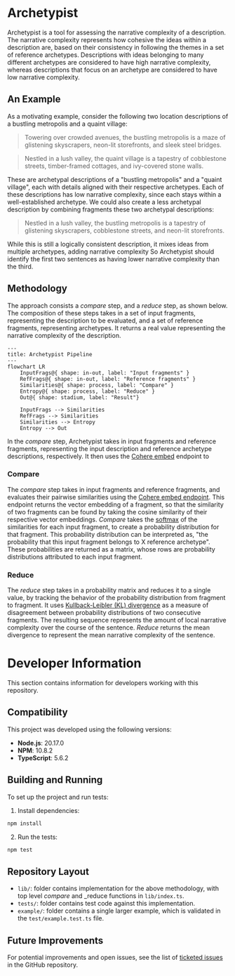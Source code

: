 # Archetypist
Archetypist is a tool for assessing the narrative complexity of a description.
The narrative complexity represents how cohesive the ideas within a description are, based on their consistency in following the themes in a set of reference archetypes.
Descriptions with ideas belonging to many different archetypes are considered to have high narrative complexity, whereas descriptions that focus on an archetype are considered to have low narrative complexity.

## An Example
As a motivating example, consider the following two location descriptions of a bustling metropolis and a quaint village:

> Towering over crowded avenues, the bustling metropolis is a maze of glistening skyscrapers, neon-lit storefronts, and sleek steel bridges.

> Nestled in a lush valley, the quaint village is a tapestry of cobblestone streets, timber-framed cottages, and ivy-covered stone walls.

These are archetypal descriptions of a "bustling metropolis" and a "quaint village", each with details aligned with their respective archetypes.
Each of these descriptions has low narrative complexity, since each stays within a well-established archetype.
We could also create a less archetypal description by combining fragments these two archetypal descriptions:

> Nestled in a lush valley, the bustling metropolis is a tapestry of glistening skyscrapers, cobblestone streets, and neon-lit storefronts.

While this is still a logically consistent description, it mixes ideas from multiple archetypes, adding narrative complexity
So Archetypist should identify the first two sentences as having lower narrative complexity than the third.

## Methodology
The approach consists a _compare_ step, and a _reduce_ step, as shown below.
The composition of these steps takes in a set of input fragments, representing the description to be evaluated, and a set of reference fragments, representing archetypes.
It returns a real value representing the narrative complexity of the description.

```mermaid
---
title: Archetypist Pipeline
---
flowchart LR
    InputFrags@{ shape: in-out, label: "Input fragments" }
    RefFrags@{ shape: in-out, label: "Reference fragments" }
    Similarities@{ shape: process, label: "Compare" }
    Entropy@{ shape: process, label: "Reduce" }
    Out@{ shape: stadium, label: "Result"}

    InputFrags --> Similarities
    RefFrags --> Similarities
    Similarities --> Entropy
    Entropy --> Out
```

In the _compare_ step, Archetypist takes in input fragments and reference fragments, representing the input description and reference archetype descriptions, respectively.
It then uses the [Cohere embed](https://cohere.com/embed) endpoint to 

### Compare
The _compare_ step takes in input fragments and reference fragments, and evaluates their pairwise similarities using the [Cohere embed endpoint](https://cohere.com/embed).
This endpoint returns the vector embedding of a fragment, so that the similarity of two fragments can be found by taking the cosine similarity of their respective vector embeddings.
_Compare_ takes the [softmax](https://en.wikipedia.org/wiki/Softmax_function) of the similarities for each input fragment, to create a probability distribution for that fragment.
This probability distribution can be interpreted as, "the probability that this input fragment belongs to X reference archetype".
These probabilities are returned as a matrix, whose rows are probability distributions attributed to each input fragment.

### Reduce
The _reduce_ step takes in a probability matrix and reduces it to a single value, by tracking the behavior of the probability distribution from fragment to fragment.
It uses [Kullback-Leibler (KL) divergence](https://en.wikipedia.org/wiki/Kullback%E2%80%93Leibler_divergence) as a measure of disagreement between probability distributions of two consecutive fragments.
The resulting sequence represents the amount of local narrative complexity over the course of the sentence.
_Reduce_ returns the mean divergence to represent the mean narrative complexity of the sentence.

# Developer Information

This section contains information for developers working with this repository.

## Compatibility

This project was developed using the following versions:

- **Node.js**: 20.17.0
- **NPM**: 10.8.2
- **TypeScript**: 5.6.2

## Building and Running

To set up the project and run tests:
1. Install dependencies:
```sh
npm install
```
2. Run the tests:
```sh
npm test
```

## Repository Layout

- `lib/`: folder contains implementation for the above methodology, with top level _compare_ and _reduce functions in `lib/index.ts`.
- `tests/`: folder contains test code against this implementation.
- `example/`: folder contains a single larger example, which is validated in the `test/example.test.ts` file.

## Future Improvements

For potential improvements and open issues, see the list of [ticketed issues](https://github.com/tarinyoom/archetypist/issues) in the GitHub repository.
